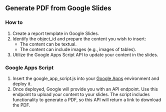 ## Generate PDF from Google Slides

### How to

1.	Create a report template in Google Slides.
2.	Identify the object_id and prepare the content you wish to insert:
    * The content can be textual.
    * The content can include images (e.g., images of tables).
3.	Utilize the Google Apps Script API to update your content in the slides.

### Google Apps Script

1.	Insert the google_app_script.js into your [Google Apps](https://script.google.com/home) environment and deploy it.
2.	Once deployed, Google will provide you with an API endpoint. Use this endpoint to upload your content to your slides. The script includes functionality to generate a PDF, so this API will return a link to download the PDF.
